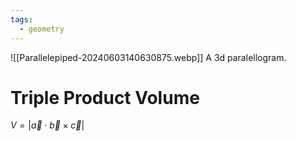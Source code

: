 ```yaml
---
tags:
  - geometry
---
```

![[Parallelepiped-20240603140630875.webp]]
A 3d paralellogram.
# Triple Product Volume
$V=|\vec{a}\cdot\vec{b}\times\vec{c}|$
